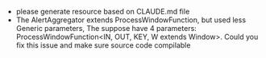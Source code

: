 - please generate resource based on CLAUDE.md file
- The AlertAggregator extends ProcessWindowFunction, but used less Generic parameters, The suppose have 4
parameters: ProcessWindowFunction<IN, OUT, KEY, W extends Window>. Could you fix this issue and make sure source
code compilable

